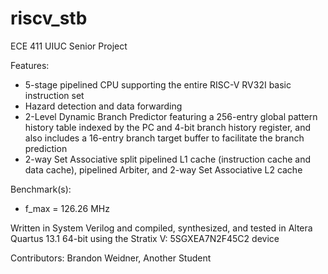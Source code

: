 # riscv_stb
ECE 411 UIUC Senior Project

Features:
- 5-stage pipelined CPU supporting the entire RISC-V RV32I basic instruction set
- Hazard detection and data forwarding
- 2-Level Dynamic Branch Predictor featuring a 256-entry global pattern history table indexed by the PC and 4-bit branch history register, and also includes a 16-entry branch target buffer to facilitate the branch prediction
- 2-way Set Associative split pipelined L1 cache (instruction cache and data cache), pipelined Arbiter, and 2-way Set Associative L2 cache

Benchmark(s):
- f_max = 126.26 MHz

Written in System Verilog and compiled, synthesized, and tested in Altera Quartus 13.1 64-bit using the Stratix V: 5SGXEA7N2F45C2 device

Contributors:
Brandon Weidner,
Another Student
